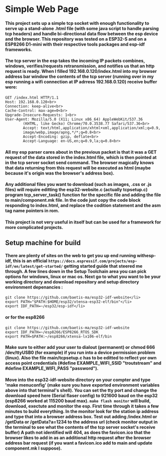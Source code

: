 # Simple Web Page
#### This project sets up a simple tcp socket with enough functionality to serve up a stand-alone .html file (with some java script to handle parsing tcp headers) and handle bi-directional data flow between the esp device and the browser. This repository was tested on a ESP32-S and on a ESP8266 D1-mini with  their respective tools packages and esp-idf frameworks. 
#### The tcp server in the esp takes the incoming IP packets combines, windows, verifies/requests retransmission, and notifies us that an http request is ready.  When I filled 192.168.0.120/index.html into my browser address bar window the contents of the tcp server (running over in my esp running a wifi connection at IP adrress 192.168.0.120) receive buffer were:
```
GET /index.html HTTP/1.1
Host: 192.168.0.120<br>
Connection: keep-alive<br>
Cache-Control: max-age=0<br>
Upgrade-Insecure-Requests: 1<br>
User-Agent: Mozilla/5.0 (X11; Linux x86_64) AppleWebKit/537.36 
        (KHTML, like Gecko) Chrome/70.0.3538.77 Safari/537.36<br>
        Accept: text/html,application/xhtml+xml,application/xml;q=0.9,
        image/webp,image/apng,*/*;q=0.8<br>
        Accept-Encoding: gzip, deflate<br>
        Accept-Language: en-US,en;q=0.9,la;q=0.8<br>
  ```
   #### All my esp parser cares about in the previous packet is that it was a GET request of the data stored in the index.html file, which is then pointed  at in the tcp server socket send command. The browser magically knows that  data returning from this request will be executed as html (maybe because it's origin was the browser's address box).
#### Any additional files you want to download (such as images, .css or .js files) will require editting the esp32-website.c (actually tcpsetup.c) program tcp_server_task() function for the specific file and adding the file to main/component.mk file. In the code just copy the  code block responding to index.html, and replace the codition statement  and the asm tag name pointers in rom.
#### This project is not very useful in itself but can be used for a framework for more complicated projects.
## Setup machine for build
#### There are plenty of sites on the web to get you up end running withesp-idf, this is an official `https://docs.espressif.com/projects/esp-idf/en/latest/get-started/` getting started guide</a> that steered me through. A few lines down in the Setup Toolchain area you can pick options for windows, linux or mac os.  Next go to what you want to be your working directory and download repository and setup directory environment depenancies :
```
git clone https://github.com/baetis-ma/esp32-idf-website</li>
export PATH="$PATH:$HOME/esp32/xtensa-esp32-elf/bin"</li>
export IDF_PATH=~/esp32/esp-idf</li>
```
#### or for the esp8266
```
git clone https://github.com/baetis-ma/esp32-idf-website
export IDF_PATH=~/esp8266/ESP8266_RTOS_SDK
export PATH=$PATH:~/esp8266/xtensa-lx106-elf/bin
```
#### Make sure to either add your user to dialout (permanent) or chmod 666 /dev/ttyUSB0  (for example) if you run into a device permission problem (linux). Also the file main/tcpsetup.c has to be editted to reflect yor own access point credentials (#define EXAMPLE_WIFI_SSID "troutstream" and #define EXAMPLE_WIFI_PASS "password").
#### Move into the esp32-idf-website directory on your compter and type 'make menuconfig'  (make sure you have exported environment variables above into that terminal's shell). You can set the tty port and change the download speed here (Serial flaser config) to 921600 baud on the esp32 (esp8266 worked at 115200 baud max). `make flash monitor` will build, download, exectute and monitor the esp. First time through it takes a few minutes to build everything. In the monitor look for the station ip address and type that into a browser address box.  Test out adding /index.html or /getData or /getData?a=1234 to the address url (check monitor output in the terminal to see what the contents of the tcp server socket's receive buffer)  A path not identified will 404, as does the favicon.ico that the browser likes to add in as an additional http request after the browser address bar request (if you want a favicon.ico add to main and update component.mk I suppose).
